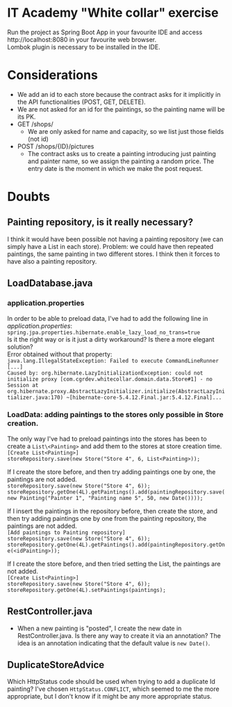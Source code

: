 # IT Academy "White collar" exercise
Run the project as Spring Boot App in your favourite IDE and access http://localhost:8080 in your favourite web browser.  
Lombok plugin is necessary to be installed in the IDE.

# Considerations
  - We add an id to each store because the contract asks for it implicitly in the API functionalities (POST, GET, DELETE).
  - We are not asked for an id for the paintings, so the painting name will be its PK.
  - GET /shops/
    - We are only asked for name and capacity, so we list just those fields (not id)
  - POST /shops/{ID}/pictures
    - The contract asks us to create a painting introducing just painting and painter name, so we assign the painting a random price. The entry date is the moment in which we make the post request.
    
# Doubts
## Painting repository, is it really necessary?
I think it would have been possible not having a painting repository (we can simply have a List<Painting> in each store). Problem: we could have then repeated paintings, the same painting in two different stores. I think then it forces to have also a painting repository.

## LoadDatabase.java
### application.properties
In order to be able to preload data, I've had to add the following line in *application.properties*:
`spring.jpa.properties.hibernate.enable_lazy_load_no_trans=true`  
Is it the right way or is it just a dirty workaround? Is there a more elegant solution?  
Error obtained without that property:  
`java.lang.IllegalStateException: Failed to execute CommandLineRunner
[...]`    
`Caused by: org.hibernate.LazyInitializationException: could not initialize proxy [com.cgrdev.whitecollar.domain.data.Store#1] - no Session
	at org.hibernate.proxy.AbstractLazyInitializer.initialize(AbstractLazyInitializer.java:170) ~[hibernate-core-5.4.12.Final.jar:5.4.12.Final]...`

### LoadData: adding paintings to the stores only possible in Store creation.

The only way I've had to preload paintings into the stores has been to create a `List\<Painting>` and add them to the stores at store creation time.  
  `[Create List<Painting>]`  
  `storeRepository.save(new Store("Store 4", 6, List<Painting>));`
  
If I create the store before, and then try adding paintings one by one, the paintings are not added.  
  `storeRepository.save(new Store("Store 4", 6));`  
  `storeRepository.getOne(4L).getPaintings().add(paintingRepository.save(new Painting("Painter 1", "Painting name 5", 50, new Date())));`

If I insert the paintings in the repository before, then create the store, and then try adding paintings one by one from the painting repository, the paintings are not added.  
  `[Add paintings to Painting repository]`  
  `storeRepository.save(new Store("Store 4", 6));`  
  `storeRepository.getOne(4L).getPaintings().add(paintingRepository.getOne(<idPainting>));`
  
If I create the store before, and then tried setting the List<Painting>, the paintings are not added.  
  `[Create List<Painting>]`  
  `storeRepository.save(new Store("Store 4", 6));`  
  `storeRepository.getOne(4L).setPaintings(paintings);`

## RestController.java

  - When a new painting is "posted", I create the new date in RestController.java. Is there any way to create it via an annotation? The idea is an annotation indicating that the default value is `new Date()`. 

## DuplicateStoreAdvice

Which HttpStatus code should be used when trying to add a duplicate Id painting? I've chosen `HttpStatus.CONFLICT`, which seemed to me the more appropriate, but I don't know if it might be any more appropriate status.     
